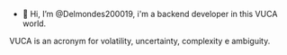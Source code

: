 - 👋 Hi, I’m @Delmondes200019, i'm a backend developer in this VUCA world. 

VUCA is an acronym for volatility, uncertainty, complexity e ambiguity. 
